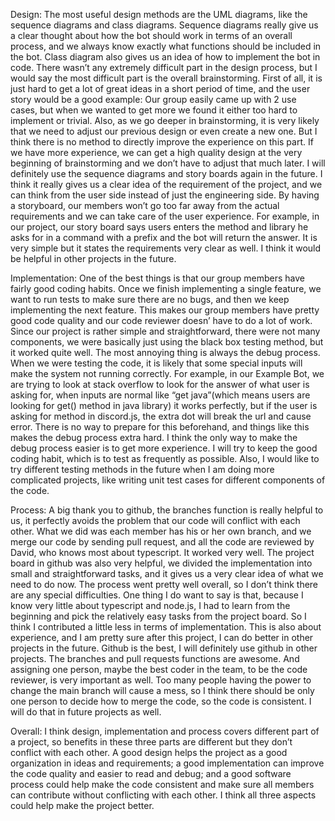 Design:
The most useful design methods are the UML diagrams, like the sequence diagrams and class diagrams. Sequence diagrams really give us a clear thought about how the bot should work in terms of an overall process, and we always know exactly what functions should be included in the bot. Class diagram also gives us an idea of how to implement the bot in code.
There wasn’t any extremely difficult part in the design process, but I would say the most difficult part is the overall brainstorming. First of all, it is just hard to get a lot of great ideas in a short period of time, and the user story would be a good example: Our group easily came up with 2 use cases, but when we wanted to get more we found it either too hard to implement or trivial. Also, as we go deeper in brainstorming, it is very likely that we need to adjust our previous design or even create a new one. But I think there is no method to directly improve the experience on this part. If we have more experience, we can get a high quality design at the very beginning of brainstorming and we don’t have to adjust that much later.
I will definitely use the sequence diagrams and story boards again in the future. I think it really gives us a clear idea of the requirement of the project, and we can think from the user side instead of just the engineering side. By having a storyboard, our members won’t go too far away from the actual requirements and we can take care of the user experience. For example, in our project, our story board says users enters the method and library he asks for in a command with a prefix and the bot will return the answer. It is very simple but it states the requirements very clear as well. I think it would be helpful in other projects in the future.


Implementation:
One of the best things is that our group members have fairly good coding habits. Once we finish implementing a single feature, we want to run tests to make sure there are no bugs, and then we keep implementing the next feature. This makes our group members have pretty good code quality and our code reviewer doesn’ have to do a lot of work. Since our project is rather simple and straightforward, there were not many components, we were basically just using the black box testing method, but it worked quite well. 
The most annoying thing is always the debug process. When we were testing the code, it is likely that some special inputs will make the system not running correctly. For example, in our Example Bot, we are trying to look at stack overflow to look for the answer of what user is asking for, when inputs are normal like “get java”(which means users are looking for get() method in java library) it works perfectly, but if the user is asking for method in discord.js, the extra dot will break the url and cause error. There is no way to prepare for this beforehand, and things like this makes the debug process extra hard. I think the only way to make the debug process easier is to get more experience.
I will try to keep the good coding habit, which is to test as frequently as possible. Also, I would like to try different testing methods in the future when I am doing more complicated projects, like writing unit test cases for different components of the code. 


Process:
A big thank you to github, the branches function is really helpful to us, it perfectly avoids the problem that our code will conflict with each other. What we did was each member has his or her own branch, and we merge our code by sending pull request, and all the code are reviewed by David, who knows most about typescript. It worked very well. The project board in github was also very helpful, we divided the implementation into small and straightforward tasks, and it gives us a very clear idea of what we need to do now. 
The process went pretty well overall, so I don’t think there are any special difficulties. One thing I do want to say is that, because I know very little about typescript and node.js, I had to learn from the beginning and pick the relatively easy tasks from the project board. So I think I contributed a little less in terms of implementation. This is also about experience, and I am pretty sure after this project, I can do better in other projects in the future.
Github is the best, I will definitely use github in other projects. The branches and pull requests functions are awesome. And assigning one person, maybe the best coder in the team, to be the code reviewer, is very important as well. Too many people having the power to change the main branch will cause a mess, so I think there should be only one person to decide how to merge the code, so the code is consistent. I will do that in future projects as well.


Overall:
	I think design, implementation and process covers different part of a project, so benefits in these three parts are different but they don’t conflict with each other. A good design helps the project as a good organization in ideas and requirements; a good implementation can improve the code quality and easier to read and debug; and a good software process could help make the code consistent and make sure all members can contribute without conflicting with each other. I think all three aspects could help make the project better.
